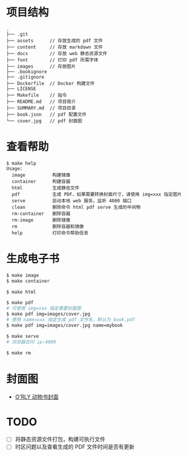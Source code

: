 # 项目结构

```
.
├── .git
├── assets      // 存放生成的 pdf 文件
├── content     // 存放 markdown 文件
├── docs        // 存放 web 静态资源文件
├── font        // 打印 pdf 所需字体
├── images      // 存放图片
├── .bookignore
├── .gitignore
├── Dockerfile  // Docker 构建文件
├── LICENSE
├── Makefile    // 指令
├── README.md   // 项目简介
├── SUMMARY.md  // 项目目录
├── book.json   // pdf 配置文件
└── cover.jpg   // pdf 封面图
```

# 查看帮助

```
$ make help
Usage:
  image          构建镜像
  container      构建容器
  html           生成静态文件
  pdf            生成 PDF，如果需要转换封面尺寸，请使用 img=xxx 指定图片
  serve          启动本地 web 服务，监听 4000 端口
  clean          删除命令 html pdf serve 生成的中间物
  rm-container   删除容器
  rm-image       删除镜像
  rm             删除容器和镜像
  help           打印命令帮助信息
```

# 生成电子书

```bash
$ make image
$ make container

$ make html

$ make pdf 
# 可使用 img=xxx 指定需要封面图
$ make pdf img=images/cover.jpg
# 使用 name=xxx 指定生成 pdf 文件名，默认为 book.pdf
$ make pdf img=images/cover.jpg name=mybook

$ make serve
# 浏览器访问 ip:4000

$ make rm
```

# 封面图
* [O’RLY 动物书封面](https://github.com/nanmu42/orly)

# TODO
- [ ] 将静态资源文件打包，构建可执行文件
- [ ] 时区问题以及查看生成的 PDF 文件时间是否有更新
